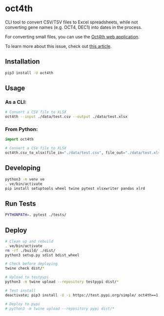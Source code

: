 # oct4th

CLI tool to convert CSV/TSV files to Excel spreadsheets, while not converting gene names (e.g. OCT4, DEC1) into dates in the process.

For converting small files, you can use the [Oct4th web application](https://oct4th.sandbox.bio).

To learn more about this issue, check out [this article](https://medium.com/@robaboukhalil/how-to-fix-excels-gene-to-date-conversion-5c98d0072450).

## Installation

```bash
pip3 install -U oct4th
```

## Usage

### As a CLI:

```bash
# Convert a CSV file to XLSX
oct4th --input ./data/test.csv --output ./data/test.xlsx
```

### From Python:

```python
import oct4th

# Convert a CSV file to XLSX
oct4th.csv_to_xlsx(file_in="./data/test.csv", file_out="./data/test.xlsx")
```

## Developing

```bash
python3 -m venv ve
. ve/bin/activate
pip install setuptools wheel twine pytest xlsxwriter pandas xlrd
```

## Run Tests

```bash
PYTHONPATH=. pytest ./tests/
```

## Deploy

```bash
# Clean up and rebuild
. ve/bin/activate
rm -rf ./build/ ./dist/
python3 setup.py sdist bdist_wheel

# Check before deploying
twine check dist/*

# Upload to testpypi
python3 -m twine upload --repository testpypi dist/*

# Test install
deactivate; pip3 install -U -i https://test.pypi.org/simple/ oct4th==1.0.0b9

# Deploy to pypi
# python3 -m twine upload --repository pypi dist/*
```
